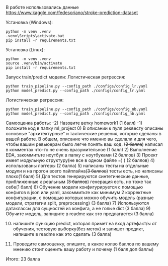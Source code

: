 В работе использовались данные
https://www.kaggle.com/fedesoriano/stroke-prediction-dataset


Установка (Windows):  

    python -m venv .venv
    .venv\Scripts\activate.bat
    pip install -r requirements.txt

Установка (Linux):  

    python -m venv .venv
    source .venv/bin/activate
    pip install -r requirements.txt

Запуск train/predict модели:
  Логистическая регрессия:

    python train_pipeline.py --config_path ./configs/config_lr.yaml
    python model_predict.py --config_path ./configs/config_lr.yaml
    
  Логистическая регрессия:

    python train_pipeline.py --config_path ./configs/config_nb.yaml
    python model_predict.py --config_path ./configs/config_nb.yaml    

Самооценка работы:
-2) Назовите ветку homework1 (1 балл)
-1) положите код в папку ml_project
0) В описании к пулл реквесту описаны основные "архитектурные" и тактические решения, которые сделаны в вашей работе. В общем, описание что именно вы сделали и для чего, чтобы вашим ревьюерам было легче понять ваш код. (~~2 балла~~)
написал в комментах что-то не очень вразумительное (1 балл)
2) Выполнение EDA, закоммитьте ноутбук в папку с ноутбуками (2 баллов)
3) Проект имеет модульную структуру(не все в одном файле =) ) (2 баллов)
4) использованы логгеры (2 балла)
5) написаны тесты на отдельные модули и на прогон всего пайплайна(~~3 баллов~~)
тесты есть, но написаны плохо(1 балл)
5) Для тестов генерируются синтетические данные, приближенные к реальным (~~3 баллов~~)
генерация есть, но тоже так себе(1 балл)
6) Обучение модели конфигурируется с помощью конфигов в json или yaml, закоммитьте как минимум 2 корректные конфигурации, с помощью которых можно обучить модель (разные модели, стратегии split, preprocessing) (3 балла)
7) Используются датаклассы для сущностей из конфига, а не голые dict (3 балла) 
9) Обучите модель, запишите в readme как это предлагается (3 балла)

10) напишите функцию predict, которая примет на вход артефакт/ы от обучения, тестовую выборку(без меток) и запишет предикт, напишите в readme как это сделать (3 балла)  

13) Проведите самооценку, опишите, в какое колво баллов по вашему мнению стоит оценить вашу работу и почему (1 балл доп баллы) 

Итого: 23 балла
